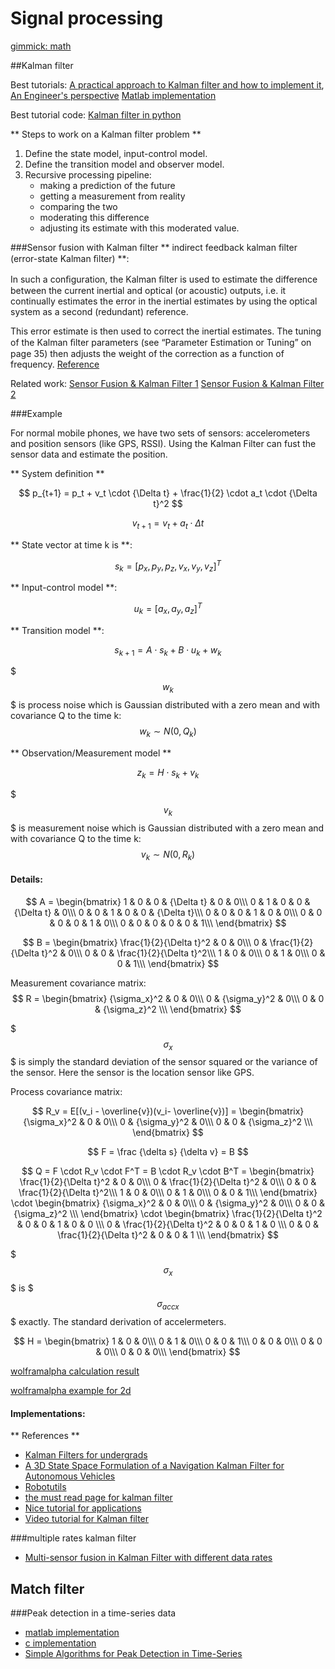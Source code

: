 Signal processing
===========
[gimmick: math]()


##Kalman filter

Best tutorials:  [A practical approach to Kalman filter and how to implement it](), [An Engineer's perspective](http://biosport.ucdavis.edu/lab-meetings/KalmanFilterPresentation)
[Matlab implementation](http://www.mathworks.com/help/control/ug/kalman-filtering.html)

Best tutorial code: [Kalman filter in python](https://github.com/dougszumski/KalmanFilter)

** Steps to work on a Kalman filter problem **

1. Define the state model, input-control model.
2. Define the transition model and observer model.
3. Recursive processing pipeline:
	- making a prediction of the future
	- getting a measurement from reality
	- comparing the two 
	- moderating this difference
	- adjusting its estimate with this moderated value.


###Sensor fusion with Kalman filter
** indirect feedback kalman filter (error-state Kalman ﬁlter) **: 

In such a conﬁguration, the Kalman ﬁlter is used to estimate the difference between the current inertial and optical (or acoustic) outputs, i.e. it continually estimates the error in the inertial estimates by using the optical system as a second (redundant) reference. 

This error estimate is then used to correct the inertial estimates. The tuning of the Kalman ﬁlter parameters (see “Parameter Estimation or Tuning” on page 35) then adjusts the weight of the correction as a function of frequency. [Reference](http://www.cs.unc.edu/~tracker/media/pdf/SIGGRAPH2001_CoursePack_08.pdf)

Related work:
[Sensor Fusion & Kalman Filter 1](http://www.slideshare.net/antoniomorancardenas/data-fusion-with-kalman-filtering-21838422)
[Sensor Fusion & Kalman Filter 2](http://campar.in.tum.de/Chair/KalmanFilter)
 
 

###Example

For normal mobile phones, we have two sets of sensors: accelerometers and position sensors (like GPS, RSSI). Using the Kalman Filter can fust the sensor data and estimate the position.

** System definition **

$$ p_{t+1} = p_t + v_t \cdot {\Delta t} + \frac{1}{2} \cdot a_t \cdot {\Delta t}^2 $$

$$ v_{t+1} = v_t + a_t \cdot {\Delta t} $$


** State vector at time k is **:

$$ s_k = [p_x, p_y, p_z, v_x, v_y, v_z]^T $$

** Input-control model **:

$$ u_k = [a_x, a_y, a_z]^T $$ 

** Transition model **:

$$s_{k+1} = A \cdot s_k + B \cdot {u_k} + w_k$$


$$$ w_k $$$ is process noise which is Gaussian distributed with a zero mean and with covariance Q to the time k:
$$ w_k \sim N(0, Q_k) $$

** Observation/Measurement model **

$$z_k = H \cdot s_k + v_k $$


$$$ v_k $$$ is measurement noise which is Gaussian distributed with a zero mean and with covariance Q to the time k:
$$ v_k \sim N(0, R_k) $$


#### Details:

$$ A = 
\begin{bmatrix}
1 & 0 & 0 & {\Delta t} & 0 & 0\\\
0 & 1 & 0 & 0 & {\Delta t} & 0\\\
0 & 0 & 1 & 0 & 0 & {\Delta t}\\\
0 & 0 & 0 & 1 & 0 & 0\\\
0 & 0 & 0 & 0 & 1 & 0\\\
0 & 0 & 0 & 0 & 0 & 1\\\
\end{bmatrix}
$$


$$ B = 
\begin{bmatrix}
\frac{1}{2}{\Delta t}^2  & 0 & 0\\\
0 & \frac{1}{2}{\Delta t}^2  & 0\\\
0 & 0  & \frac{1}{2}{\Delta t}^2\\\
1 & 0 & 0\\\
0 & 1 & 0\\\
0 & 0 & 1\\\
\end{bmatrix}
$$

Measurement covariance matrix:
$$ R = 
\begin{bmatrix}
{\sigma_x}^2  & 0 & 0\\\
0 & {\sigma_y}^2  & 0\\\
0 & 0 & {\sigma_z}^2 \\\
\end{bmatrix}
$$

$$${\sigma_x}$$$ is simply the standard deviation of the sensor squared or the variance of the sensor. Here the sensor is the location sensor like GPS.

Process covariance matrix:

$$ R_v = E[(v_i - \overline{v})(v_i- \overline{v})] =
\begin{bmatrix}
{\sigma_x}^2 & 0 & 0\\\
0 & {\sigma_y}^2  & 0\\\
0 & 0 & {\sigma_z}^2 \\\
\end{bmatrix}
$$

$$ F = \frac {\delta s} {\delta v} = B
$$


$$ Q = F \cdot R_v \cdot F^T = B \cdot R_v \cdot B^T 
= \begin{bmatrix}
\frac{1}{2}{\Delta t}^2  & 0 & 0\\\
0 & \frac{1}{2}{\Delta t}^2  & 0\\\
0 & 0  & \frac{1}{2}{\Delta t}^2\\\
1 & 0 & 0\\\
0 & 1 & 0\\\
0 & 0 & 1\\\
\end{bmatrix} \cdot 
\begin{bmatrix}
{\sigma_x}^2 & 0 & 0\\\
0 & {\sigma_y}^2  & 0\\\
0 & 0 & {\sigma_z}^2 \\\
\end{bmatrix} \cdot \begin{bmatrix}
\frac{1}{2}{\Delta t}^2 & 0 & 0 & 1 & 0 & 0 \\\
0 & \frac{1}{2}{\Delta t}^2 & 0 & 0 & 1 & 0 \\\
0 & 0 & \frac{1}{2}{\Delta t}^2  & 0 & 0 & 1 \\\
\end{bmatrix}
$$

$$${\sigma_x}$$$ is $$${\sigma_{accx}}$$$ exactly. The standard derivation of accelermeters.

$$ H = 
\begin{bmatrix}
1 & 0 & 0\\\
0 & 1  & 0\\\
0 & 0  & 1\\\
0 & 0 & 0\\\
0 & 0 & 0\\\
0 & 0 & 0\\\
\end{bmatrix}
$$


[wolframalpha calculation result](http://www.wolframalpha.com/input/?i=%7B%7Bt%5E2%2F2%2C+0%2C+0%7D%2C+%7B0%2C+t%5E2%2F2%2C+0%7D%2C+%7B0%2C+0%2C+t%5E2%2F2%7D%2C+%7B1%2C+0%2C+0%7D%2C+%7B0%2C+1%2C+0%7D%2C+%7B0%2C+0%2C+1%7D%7D+.+%7B%7Bx%5E2%2C+0%2C+0%7D%2C+%7B0%2C+y%5E2%2C+0%7D%2C+%7B0%2C+0%2C+z%5E2%7D%7D+.+%7B%7Bt%5E2%2F2%2C+0%2C+0%2C+1%2C+0%2C+0%7D%2C+%7B0%2C+t%5E2%2F2%2C+0%2C+0%2C+1%2C+0%7D%2C+%7B0%2C+0%2C+t%5E2%2F2%2C+0%2C+0%2C+1%7D%7D)


[wolframalpha example for 2d](http://www.wolframalpha.com/input/?i=%7B%7Bt%5E2%2F2%2C+0%7D%2C+%7Bt%2C+0%7D%2C+%7B0%2C+t%5E2%2F2%7D%2C+%7B0%2C+t%7D%7D.%7B%7Bx%5E2%2C0%7D%2C+%7B0%2C+y%5E2%7D%7D.%7B%7Bt%5E2%2F2%2C+t%2C+0%2C+0%7D%2C%7B0%2C0%2C+t%5E2%2F2%2C+t%7D%7D)

#### Implementations:



** References **

- [Kalman Filters for undergrads](http://greg.czerniak.info/guides/kalman1/)
- [A 3D State Space Formulation of a Navigation Kalman Filter for Autonomous Vehicles](http://www.frc.ri.cmu.edu/~alonzo/pubs/reports/kalman_V2.pdf)
- [Robotutils](https://github.com/psigen/robotutils)
- [the must read page for kalman filter](http://www.cs.unc.edu/~welch/kalman/) 
- [Nice tutorial for applications](http://blog.tkjelectronics.dk/2012/09/a-practical-approach-to-kalman-filter-and-how-to-implement-it/)
- [Video tutorial for Kalman filter](http://studentdavestutorials.weebly.com/kalman-filter-with-matlab-code.html)

###multiple rates kalman filter

- [Multi-sensor fusion in Kalman Filter with different data rates](http://www.rcgroups.com/forums/showthread.php?t=1215585)




## Match filter

###Peak detection in a time-series data

- [matlab implementation](http://billauer.co.il/peakdet.html)
- [c implementation](https://github.com/xuphys/peakdetect)
- [Simple Algorithms for Peak Detection in Time-Series](http://www.tcs-trddc.com/trddc_website/pdf/SRL/Palshikar_SAPDTS_2009.pdf)
